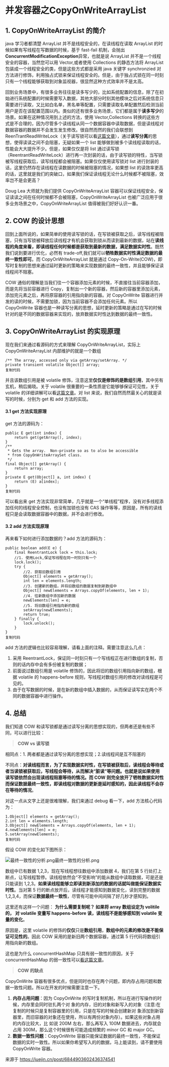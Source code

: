 # 并发容器之CopyOnWriteArrayList

## 1. CopyOnWriteArrayList 的简介

java 学习者都清楚 ArrayList 并不是线程安全的，在读线程在读取 ArrayList 的时候如果有写线程在写数据的时候，基于 fast-fail 机制，会抛出**ConcurrentModificationException**异常，也就是说 ArrayList 并不是一个线程安全的容器，当然您可以用 Vector,或者使用 Collections 的静态方法将 ArrayList 包装成一个线程安全的类，但是这些方式都是采用 java 关键字 synchronzied 对方法进行修饰，利用独占式锁来保证线程安全的。但是，由于独占式锁在同一时刻只有一个线程能够获取到对象监视器，很显然这种方式效率并不是太高。

回到业务场景中，有很多业务往往是读多写少的，比如系统配置的信息，除了在初始进行系统配置的时候需要写入数据，其他大部分时刻其他模块之后对系统信息只需要进行读取，又比如白名单，黑名单等配置，只需要读取名单配置然后检测当前用户是否在该配置范围以内。类似的还有很多业务场景，它们都是属于**读多写少**的场景。如果在这种情况用到上述的方法，使用 Vector,Collections 转换的这些方式是不合理的，因为尽管多个读线程从同一个数据容器中读取数据，但是读线程对数据容器的数据并不会发生发生修改。很自然而然的我们会联想到 ReenTrantReadWriteLock（关于读写锁可以看[这篇文章](https://juejin.im/post/6844903601546985485)），通过**读写分离**的思想，使得读读之间不会阻塞，无疑如果一个 list 能够做到被多个读线程读取的话，性能会大大提升不少。但是，如果仅仅是将 list 通过读写锁（ReentrantReadWriteLock）进行再一次封装的话，由于读写锁的特性，当写锁被写线程获取后，读写线程都会被阻塞。如果仅仅使用读写锁对 list 进行封装的话，这里仍然存在读线程在读数据的时候被阻塞的情况，如果想 list 的读效率更高的话，这里就是我们的突破口，如果我们保证读线程无论什么时候都不被阻塞，效率岂不是会更高？

Doug Lea 大师就为我们提供 CopyOnWriteArrayList 容器可以保证线程安全，保证读读之间在任何时候都不会被阻塞，CopyOnWriteArrayList 也被广泛应用于很多业务场景之中，CopyOnWriteArrayList 值得被我们好好认识一番。

## 2. COW 的设计思想

回到上面所说的，如果简单的使用读写锁的话，在写锁被获取之后，读写线程被阻塞，只有当写锁被释放后读线程才有机会获取到锁从而读到最新的数据，站在**读线程的角度来看，即读线程任何时候都是获取到最新的数据，满足数据实时性**。既然我们说到要进行优化，必然有 trade-off,我们就可以**牺牲数据实时性满足数据的最终一致性即可**。而 CopyOnWriteArrayList 就是通过 Copy-On-Write(COW)，即写时复制的思想来通过延时更新的策略来实现数据的最终一致性，并且能够保证读线程间不阻塞。

COW 通俗的理解是当我们往一个容器添加元素的时候，不直接往当前容器添加，而是先将当前容器进行 Copy，复制出一个新的容器，然后新的容器里添加元素，添加完元素之后，再将原容器的引用指向新的容器。对 CopyOnWrite 容器进行并发的读的时候，不需要加锁，因为当前容器不会添加任何元素。所以 CopyOnWrite 容器也是一种读写分离的思想，延时更新的策略是通过在写的时候针对的是不同的数据容器来实现的，放弃数据实时性达到数据的最终一致性。

## 3. CopyOnWriteArrayList 的实现原理

现在我们来通过看源码的方式来理解 CopyOnWriteArrayList，实际上 CopyOnWriteArrayList 内部维护的就是一个数组

```
/** The array, accessed only via getArray/setArray. */
private transient volatile Object[] array;
复制代码
```

并且该数组引用是被 volatile 修饰，注意这里**仅仅是修饰的是数组引用**，其中另有玄机，稍后揭晓。关于 volatile 很重要的一条性质是它能够够保证可见性，关于 volatile 的详细讲解可以看[这篇文章](https://juejin.im/post/6844903601064640525)。对 list 来说，我们自然而然最关心的就是读写的时候，分别为 get 和 add 方法的实现。

#### 3.1 get 方法实现原理 

get 方法的源码为：

```
public E get(int index) {
    return get(getArray(), index);
}
/**
 * Gets the array.  Non-private so as to also be accessible
 * from CopyOnWriteArraySet class.
 */
final Object[] getArray() {
    return array;
}
private E get(Object[] a, int index) {
    return (E) a[index];
}
复制代码
```

可以看出来 get 方法实现非常简单，几乎就是一个“单线程”程序，没有对多线程添加任何的线程安全控制，也没有加锁也没有 CAS 操作等等，原因是，所有的读线程只是会读取数据容器中的数据，并不会进行修改。

#### 3.2 add 方法实现原理 

再来看下如何进行添加数据的？add 方法的源码为：

```
public boolean add(E e) {
    final ReentrantLock lock = this.lock;
	//1. 使用Lock,保证写线程在同一时刻只有一个
    lock.lock();
    try {
		//2. 获取旧数组引用
        Object[] elements = getArray();
        int len = elements.length;
		//3. 创建新的数组，并将旧数组的数据复制到新数组中
        Object[] newElements = Arrays.copyOf(elements, len + 1);
		//4. 往新数组中添加新的数据
		newElements[len] = e;
		//5. 将旧数组引用指向新的数组
        setArray(newElements);
        return true;
    } finally {
        lock.unlock();
    }
}
复制代码
```

add 方法的逻辑也比较容易理解，请看上面的注释。需要注意这么几点：

1. 采用 ReentrantLock，保证同一时刻只有一个写线程正在进行数组的复制，否则的话内存中会有多份被复制的数据；
2. 前面说过数组引用是 volatile 修饰的，因此将旧的数组引用指向新的数组，根据 volatile 的 happens-before 规则，写线程对数组引用的修改对读线程是可见的。
3. 由于在写数据的时候，是在新的数组中插入数据的，从而保证读写实在两个不同的数据容器中进行操作。

## 4. 总结

我们知道 COW 和读写锁都是通过读写分离的思想实现的，但两者还是有些不同，可以进行比较：

> **COW vs 读写锁**

相同点：1. 两者都是通过读写分离的思想实现；2.读线程间是互不阻塞的

不同点：**对读线程而言，为了实现数据实时性，在写锁被获取后，读线程会等待或者当读锁被获取后，写线程会等待，从而解决“脏读”等问题。也就是说如果使用读写锁依然会出现读线程阻塞等待的情况。而 COW 则完全放开了牺牲数据实时性而保证数据最终一致性，即读线程对数据的更新是延时感知的，因此读线程不会存在等待的情况**。

对这一点从文字上还是很难理解，我们来通过 debug 看一下，add 方法核心代码为：

```
1.Object[] elements = getArray();
2.int len = elements.length;
3.Object[] newElements = Arrays.copyOf(elements, len + 1);
4.newElements[len] = e;
5.setArray(newElements);
复制代码
```

假设 COW 的变化如下图所示：

![最终一致性的分析.png](https://user-gold-cdn.xitu.io/2018/5/6/16334749b2136941?imageView2/0/w/1280/h/960/format/webp/ignore-error/1)最终一致性的分析.png

数组中已有数据 1,2,3，现在写线程想往数组中添加数据 4，我们在第 5 行处打上断点，让写线程暂停。读线程依然会“不受影响”的能从数组中读取数据，可是还是只能读到 1,2,3。**如果读线程能够立即读到新添加的数据的话就叫做能保证数据实时性**。当对第 5 行的断点放开后，读线程才能感知到数据变化，读到完整的数据 1,2,3,4，而保证**数据最终一致性**，尽管有可能中间间隔了好几秒才感知到。

这里还有这样一个问题： **为什么需要复制呢？ 如果将 array 数组设定为 volitile 的， 对 volatile 变量写 happens-before 读，读线程不是能够感知到 volatile 变量的变化**。

原因是，这里 volatile 的修饰的**仅仅**只是**数组引用**，**数组中的元素的修改是不能保证可见性的**。因此 COW 采用的是新旧两个数据容器，通过第 5 行代码将数组引用指向新的数组。

这也是为什么 concurrentHashMap 只具有弱一致性的原因，关于 concurrentHashMap 的弱一致性可以[看这篇文章](http://ifeve.com/volatile-array-visiblity/294529737/)。

> **COW 的缺点**

CopyOnWrite 容器有很多优点，但是同时也存在两个问题，即内存占用问题和数据一致性问题。所以在开发的时候需要注意一下。

1. **内存占用问题**：因为 CopyOnWrite 的写时复制机制，所以在进行写操作的时候，内存里会同时驻扎两个对 象的内存，旧的对象和新写入的对象（注意:在复制的时候只是复制容器里的引用，只是在写的时候会创建新对 象添加到新容器里，而旧容器的对象还在使用，所以有两份对象内存）。如果这些对象占用的内存比较大，比 如说 200M 左右，那么再写入 100M 数据进去，内存就会占用 300M，那么这个时候很有可能造成频繁的 minor GC 和 major GC。
2. **数据一致性问题**：CopyOnWrite 容器只能保证数据的最终一致性，不能保证数据的实时一致性。所以如果你希望写入的的数据，马上能读到，请不要使用 CopyOnWrite 容器。


来源于 https://juejin.cn/post/6844903602436374541
